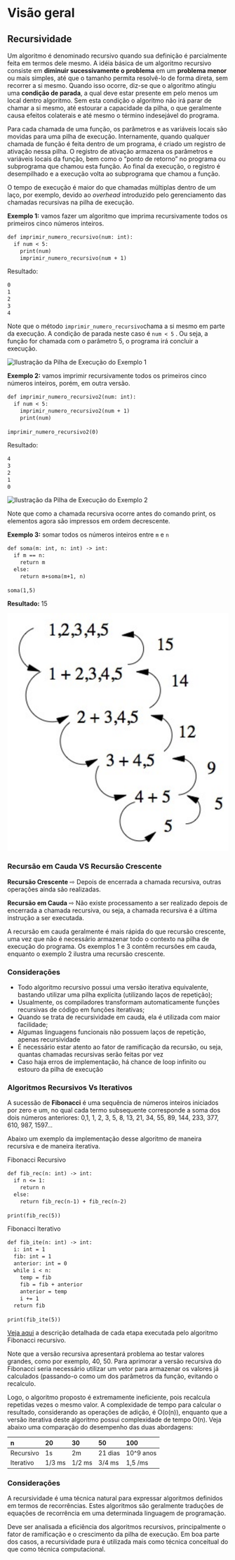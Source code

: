 # Visão geral

## Recursividade

Um algoritmo é denominado recursivo quando sua definição é parcialmente feita em termos dele mesmo. A idéia básica de um algoritmo recursivo consiste em **diminuir sucessivamente o problema** em um **problema menor** ou mais simples, até que o tamanho permita resolvê-lo de forma direta, sem recorrer a si mesmo. Quando isso ocorre, diz-se que o algoritmo atingiu uma **condição de parada**, a qual deve estar presente em pelo menos um local dentro algoritmo. Sem esta condição o algoritmo não irá parar de chamar a si mesmo, até estourar a capacidade da pilha, o que geralmente causa efeitos colaterais e até mesmo o término indesejável do programa.

Para cada chamada de uma função, os parâmetros e as variáveis locais são movidas para uma pilha de execução. Internamente, quando qualquer chamada de função é feita dentro de um programa, é criado um registro de ativação nessa pilha. O registro de ativação armazena os parâmetros e variáveis locais da função, bem como o “ponto de retorno” no programa ou subprograma que chamou esta função. Ao final da execução, o registro é desempilhado e a execução volta ao subprograma que chamou a função.

O tempo de execução é maior do que chamadas múltiplas dentro de um laço, por exemplo, devido ao _overhead_ introduzido pelo gerenciamento das chamadas recursivas na pilha de execução.

**Exemplo 1:** vamos fazer um algoritmo que imprima recursivamente todos os primeiros cinco números inteiros.

```text
def imprimir_numero_recursivo(num: int):
  if num < 5:
    print(num)
    imprimir_numero_recursivo(num + 1)
```

Resultado:

```text
0
1
2
3
4
```

Note que o método `imprimir_numero_recursivo`chama a si mesmo em parte da execução. A condição de parada neste caso é `num < 5` . Ou seja, a função for chamada com o parâmetro 5, o programa irá concluir a execução. 

![Ilustra&#xE7;&#xE3;o da Pilha de Execu&#xE7;&#xE3;o do Exemplo 1](https://documents.app.lucidchart.com/documents/a4b39668-f3eb-4654-8a2b-b75e5ba2fd43/pages/0_0?a=206&x=18&y=135&w=924&h=550&store=1&accept=image%2F*&auth=LCA%20ad8c9d71b2223c68270ca1586790682983c8611b-ts%3D1601070739)

**Exemplo 2:** vamos imprimir recursivamente todos os primeiros cinco números inteiros, porém, em outra versão.

```text
def imprimir_numero_recursivo2(num: int):
  if num < 5:
    imprimir_numero_recursivo2(num + 1)
    print(num)

imprimir_numero_recursivo2(0)
```

Resultado:

```text
4
3
2
1
0
```

![Ilustra&#xE7;&#xE3;o da Pilha de Execu&#xE7;&#xE3;o do Exemplo 2](https://documents.app.lucidchart.com/documents/a4b39668-f3eb-4654-8a2b-b75e5ba2fd43/pages/0_0?a=335&x=918&y=134&w=924&h=577&store=1&accept=image%2F*&auth=LCA%204aa69a28466d5dfff2202efcd9b05d318aa0470a-ts%3D1601072495)

Note que como a chamada recursiva ocorre antes do comando print, os elementos agora são impressos em ordem decrescente.

**Exemplo 3:** somar todos os números inteiros entre `m` e `n`

```text
def soma(m: int, n: int) -> int:
  if m == n:
    return m
  else:
    return m+soma(m+1, n)

soma(1,5)
```

**Resultado:** 15

![&#xC1;rvore de recurs&#xE3;o para o exemplo 3](../.gitbook/assets/screen-shot-2020-09-26-at-19.29.53%20%281%29.png)

### Recursão em Cauda VS Recursão Crescente

**Recursão Crescente** ⇨ Depois de encerrada a chamada recursiva, outras operações ainda são realizadas.

**Recursão em Cauda** ⇨ Não existe processamento a ser realizado depois de encerrada a chamada recursiva, ou seja, a chamada recursiva é a última instrução a ser executada. 

A recursão em cauda geralmente é mais rápida do que recursão crescente, uma vez que não é necessário armazenar todo o contexto na pilha de execução do programa. Os exemplos 1 e 3 contêm recursões em cauda, enquanto o exemplo 2 ilustra uma recursão crescente.

### Considerações

* Todo algoritmo recursivo possui uma versão iterativa equivalente, bastando utilizar uma pilha explícita \(utilizando laços de repetição\);
* Usualmente, os compiladores transformam automaticamente funções recursivas de código em funções iterativas;
* Quando se trata de recursividade em cauda, ela é utilizada com maior facilidade;
* Algumas linguagens funcionais não possuem laços de repetição, apenas recursividade
* É necessário estar atento ao fator de ramificação da recursão, ou seja, quantas chamadas recursivas serão feitas por vez
* Caso haja erros de implementação, há chance de loop infinito ou estouro da pilha de execução

### Algoritmos Recursivos Vs Iterativos

A sucessão de **Fibonacci** é uma sequência de números inteiros iniciados por zero e um, no qual cada termo subsequente corresponde a soma dos dois números anteriores: 0,1, 1, 2, 3, 5, 8, 13, 21, 34, 55, 89, 144, 233, 377, 610, 987, 1597...

Abaixo um exemplo da implementação desse algoritmo de maneira recursiva e de maneira iterativa.

Fibonacci Recursivo

```text
def fib_rec(n: int) -> int:
  if n <= 1:
    return n
  else:
    return fib_rec(n-1) + fib_rec(n-2)

print(fib_rec(5))
```

Fibonacci Iterativo

```text
def fib_ite(n: int) -> int:
  i: int = 1
  fib: int = 1
  anterior: int = 0
  while i < n:
    temp = fib
    fib = fib + anterior
    anterior = temp
    i += 1
  return fib

print(fib_ite(5))
```

[Veja aqui](exemplos/detalhes-algoritmo-de-fibonacci-recursivo.md) a descrição detalhada de cada etapa executada pelo algoritmo Fibonacci recursivo.

Note que a versão recursiva apresentará problema ao testar valores grandes, como por exemplo, 40, 50. Para aprimorar a versão recursiva do Fibonacci seria necessário utilizar um vetor para armazenar os valores já calculados \(passando-o como um dos parâmetros da função, evitando o recalculo.

Logo, o algoritmo proposto é extremamente ineficiente, pois recalcula repetidas vezes o mesmo valor. A complexidade de tempo para calcular o resultado, considerando as operações de adição, é O\(o\(n\)\), enquanto que a versão iterativa deste algoritmo possui complexidade de tempo O\(n\). Veja abaixo uma comparação do desempenho das duas abordagens:

| n | 20 | 30 | 50 | 100 |
| :--- | :--- | :--- | :--- | :--- |
| Recursivo | 1s | 2m | 21 dias | 10^9 anos |
| Iterativo | 1/3 ms | 1/2 ms | 3/4 ms | 1,5 /ms |

### Considerações

A recursividade é uma técnica natural para expressar algoritmos definidos em termos de recorrências. Estes algoritmos são geralmente traduções de equações de recorrência em uma determinada linguagem de programação. 

Deve ser analisada a eficiência dos algoritmos recursivos, principalmente o fator de ramificação e o crescimento da pilha de execução. Em boa parte dos casos, a recursividade pura é utilizada mais como técnica conceitual do que como técnica computacional.



